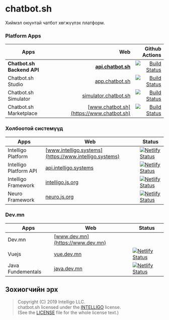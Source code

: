 
# chatbot.sh

Хиймэл оюунтай чатбот хөгжүүлэх платформ.

### Platform Apps

| Apps                    |                                                    Web |  Github Actions                                                                                                                                                              |
| ----------------------- | -----------------------------------------------------: | ---------------------------------------------------------------------------------------------------------------------------------------------------------------------------: |
| **Chatbot.sh Backend API** |            **[api.chatbot.sh](https://api.chatbot.sh)** | [![Build Status](https://github.com/intelligo-systems/chatbot.sh/workflows/backend/badge.svg)](https://github.com/intelligo-systems/chatbot.sh/actions?workflow=backend)         |
| Chatbot.sh Studio      |             [app.chatbot.sh](https://app.chatbot.sh) | [![Build Status](https://github.com/intelligo-systems/chatbot.sh/workflows/studio/badge.svg)](https://github.com/intelligo-systems/chatbot.sh/actions?workflow=studio)           |
| Chatbot.sh Simulator   | [simulator.chatbot.sh](https://simulator.chatbot.sh) | [![Build Status](https://github.com/intelligo-systems/chatbot.sh/workflows/simulator/badge.svg)](https://github.com/intelligo-systems/chatbot.sh/actions?workflow=simulator)     |
| Chatbot.sh Marketplace |             [www.chatbot.sh](https://www.chatbot.sh) | [![Build Status](https://github.com/intelligo-systems/chatbot.sh/workflows/marketplace/badge.svg)](https://github.com/intelligo-systems/chatbot.sh/actions?workflow=marketplace) |

### Холбоотой системүүд

| Apps                   | Web                                                    | Status                                                                                                                                                                |
|------------------------|--------------------------------------------------------|-----------------------------------------------------------------------------------------------------------------------------------------------------------------------|
| Intelligo Platform     | [www.intelligo.systems](https://www.intelligo.systems) | [![Netlify Status](https://api.netlify.com/api/v1/badges/d99f8dbe-1a04-469d-8b29-2ca984dc11c5/deploy-status)](https://app.netlify.com/sites/intelligosystems/deploys) |
| Intelligo Platform API | [api.intelligo.systems](https://api.intelligo.systems) | [![Netlify Status](https://api.netlify.com/api/v1/badges/d99f8dbe-1a04-469d-8b29-2ca984dc11c5/deploy-status)](https://app.netlify.com/sites/intelligosystems/deploys) |
| Intelligo Framework    | [intelligo.js.org](https://intelligo.js.org)           | [![Netlify Status](https://api.netlify.com/api/v1/badges/b5da6232-0003-4718-bd5e-5d122b981eb6/deploy-status)](https://app.netlify.com/sites/intelligo/deploys)        |
| Neuro Framework        | [neuro.js.org](https://neuro.js.org)                   | [![Netlify Status](https://api.netlify.com/api/v1/badges/e50b93e2-67b8-4c6e-a4cc-c245b571f3cc/deploy-status)](https://app.netlify.com/sites/neurojs/deploys)          |


### Dev.mn  

| Apps              | Web                                | Status                                                                                                                                                        |
|-------------------|------------------------------------|---------------------------------------------------------------------------------------------------------------------------------------------------------------|
| Dev.mn            | [www.dev.mn](https://www.dev.mn)   |                                                                                                                                                               |
| Vuejs             | [vue.dev.mn](https://vue.dev.mn)   | [![Netlify Status](https://api.netlify.com/api/v1/badges/3d543ee9-df94-4298-a70c-49ba5c12d143/deploy-status)](https://app.netlify.com/sites/vuejs-mn/deploys) |
| Java Fundementals | [java.dev.mn](https://java.dev.mn) | [![Netlify Status](https://api.netlify.com/api/v1/badges/204af496-cf7d-4164-85c2-72fee5f3f0ae/deploy-status)](https://app.netlify.com/sites/javamn/deploys)   |

## Зохиогчийн эрх

> Copyright (C) 2019 Intelligo LLC.  
> chatbot.sh licensed under the [INTELLIGO](./LICENSE) license.  
> (See the [LICENSE](./LICENSE) file for the whole license text.)

